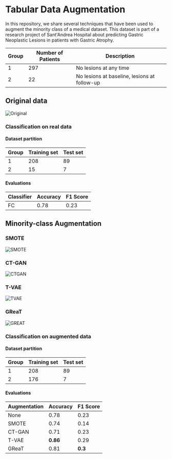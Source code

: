 # Tabular Data Augmentation

In this repository, we share several techniques that have been used to augment the minority class of a medical dataset.
This dataset is part of a research project of Sant'Andrea Hospital about predicting Gastric Neoplastic Lesions in patients with Gastric Atrophy.


| Group | Number of Patients | Description                                  |
|-------|--------------------|----------------------------------------------|
| 1     | 297                | No lesions at any time                       |
| 2     | 22                 | No lesions at baseline, lesions at follow-up |


## Original data

![Original](https://github.com/msilver22/data_augmentation/blob/56939602ad8cb0b3d98a671c493d1129830ac581/tabular_data_aug/images/original_data.png)

### Classification on real data

#### Dataset partition
| Group | Training set | Test set |
|-------|--------------|----------|
| 1     | 208          | 89       |
| 2     | 15           | 7        |
#### Evaluations
| Classifier | Accuracy | F1 Score |
|------------|----------|----------|
| FC         | 0.78     | 0.23     |

## Minority-class Augmentation
### SMOTE
![SMOTE](https://github.com/msilver22/data_augmentation/blob/835e4665a2565a8c23d9ff478531074646adc40c/tabular_data_aug/images/smote_minority.png)
### CT-GAN
![CTGAN](https://github.com/msilver22/data_augmentation/blob/490999b4720a7ee8e7adb642da641d11df31592f/tabular_data_aug/images/ctgan_minority.png)
### T-VAE
![TVAE](https://github.com/msilver22/data_augmentation/blob/65bac066725f34528d0f5f53f1b84254effb2cf6/tabular_data_aug/images/tvae_minority.png)
### GReaT
![GREAT](https://github.com/msilver22/data_augmentation/blob/d62c7d92c80e560e740c5ae4b3e0cfea1cb2337b/tabular_data_aug/images/great_minority.png)

### Classification on augmented data
#### Dataset partition
| Group | Training set | Test set |
|-------|--------------|----------|
| 1     | 208          | 89       |
| 2     | 176          | 7        |
#### Evaluations
| Augmentation | Accuracy | F1 Score |
|--------------|----------|----------|
| None         | 0.78     | 0.23     |
| SMOTE        | 0.74     | 0.14     |
| CT-GAN       | 0.71     | 0.23     |
| T-VAE        | **0.86** | 0.29     |
| GReaT        | 0.81     | **0.3**  |







